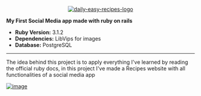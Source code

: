 <center>
  
<a href="https://ibb.co/XW4tWRD"><img src="https://i.ibb.co/yNRqNjp/daily-easy-recipes-logo.png" alt="daily-easy-recipes-logo" border="0"></a>

</center>

**My First Social Media app made with ruby on rails**

 - **Ruby Version:** 3.1.2
 - **Dependencies:** LibVips for images
 - **Database:** PostgreSQL
 
--------------
The idea behind this project is to apply everything I've learned by reading the official ruby ​​docs, in this project I've made a Recipes website with all functionalities of a social media app

<a href="https://ibb.co/Mgw86Xy"><img src="https://i.ibb.co/3T6fzJ5/image.png" alt="image" border="0"></a>
